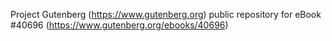 Project Gutenberg (https://www.gutenberg.org) public repository for eBook #40696 (https://www.gutenberg.org/ebooks/40696)
